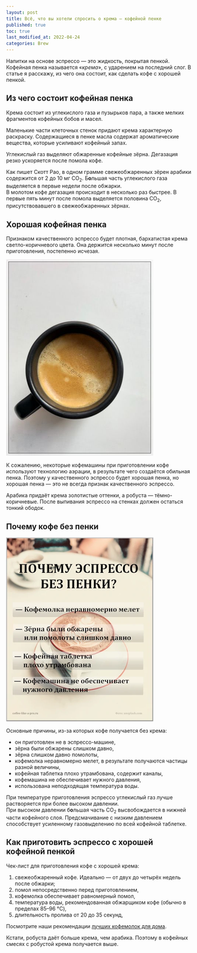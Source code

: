 ```yaml
---
layout: post
title: Всё, что вы хотели спросить о крема — кофейной пенке
published: true
toc: true
last_modified_at: 2022-04-24
categories: Brew
---
```


Напитки на основе эспрессо — это жидкость, покрытая пенкой. Кофейная пенка называется «*крема*», с ударением на последний слог.
В статье я расскажу, из чего она состоит, как сделать кофе с хорошей пенкой.

## Из чего состоит кофейная пенка
Крема состоит из углекислого газа и пузырьков пара, а также мелких фрагментов кофейных бобов и масел.

Маленькие части клеточных стенок придают крема характерную раскраску. 
Содержащиеся в пенке масла содержат ароматические вещества, которые усиливают кофейный запах.

Углекислый газ выделяют обжаренные кофейные зёрна. Дегазация резко ускоряется после помола кофе.

<div class="content-box-grey"> 
Как пишет Скотт Рао, в одном грамме свежеобжаренных зёрен арабики содержится от 2 до 10 мг CO<sub>2</sub>.
Б<strong>о</strong>льшая часть углекислого газа выделяется в первые недели после обжарки.
<br />
В молотом кофе дегазация происходит  в несколько раз быстрее. В первые пять минут после помола выделяется половина CO<sub>2</sub>, присутствовавшего в свежеобжаренных зёрнах.
</div>

## Хорошая кофейная пенка
Признаком качественного эспрессо будет плотная, бархатистая крема светло-коричневого цвета. Она держится несколько минут после приготовления, постепенно исчезая.

![Crema](/images/crema.jpg)

К сожалению, некоторые кофемашины при приготовлении кофе используют технологию аэрации, в результате чего создаётся обильная пенка. 
Поэтому у качественного эспрессо будет хорошая пенка, но хорошая пенка — это не всегда признак качественного эспрессо.

Арабика придаёт крема золотистые оттенки, а робуста — тёмно-коричневые. После выпивания эспрессо на стенках должен остаться тонкий ободок.

## Почему кофе без пенки

![Инфографика: почему кофе без пенки](/images/why-crema-is-bad.webp)

Основные причины, из-за которых кофе получается без крема:
- он приготовлен не в эспрессо-машине,
- зёрна были обжарены слишком давно,
- зёрна слишком давно помолоты,
- кофемолка неравномерно мелет, в результате получаются частицы разной величины,
- кофейная таблетка плохо утрамбована, содержит каналы,
- кофемашина не обеспечивает нужного давления,
- использована неподходящая температура воды.

<div class="content-box-grey"> 
При температуре приготовления эспрессо углекислый газ лучше растворяется при более высоком давлении.
<br />
При высоком давлении б<strong>о</strong>льшая часть CO<sub>2</sub> высвобождается в нижней части кофейного слоя. 
Предсмачивание с низким давлением способствует  усиленному газовыделению по всей кофейной таблетке.
</div>

## Как приготовить эспрессо с хорошей кофейной пенкой

Чек-лист для приготовления кофе с хорошей крема:
1. свежеобжаренный кофе. Идеально — от двух до четырёх недель после обжарки;
1. помол непосредственно перед приготовлением,
1. кофемолка обеспечивает равномерный помол,
1. температура воды, рекомендованная обжарщиком кофе (обычно в пределах 85–96 °C),
1. длительность пролива от 20 до 35 секунд,

<div class="content-box-green"> 
Посмотрите наши рекомендации <a href="{{ site.url }}/hardware/Luchshaya-kofemolka-dlya-doma.html">лучших кофемолок для дома</a>.
</div>

Кстати, робуста даёт больше крема, чем арабика. Поэтому в кофейных смесях с робустой крема получается выше.